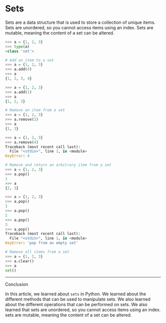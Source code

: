# Sets

Sets are a data structure that is used to store a collection of unique items. Sets are unordered, so you cannot access items using an index. Sets are mutable, meaning the content of a set can be altered.

```python
>>> a = {1, 2, 3}
>>> type(a)
<class 'set'>

# Add an item to a set
>>> a = {1, 2, 3}
>>> a.add(4)
>>> a
{1, 2, 3, 4}

>>> a = {1, 2, 3}
>>> a.add(1)
>>> a
{1, 2, 3}

# Remove an item from a set
>>> a = {1, 2, 3}
>>> a.remove(2)
>>> a
{1, 3}

>>> a = {1, 2, 3}
>>> a.remove(4)
Traceback (most recent call last):
  File "<stdin>", line 1, in <module>
KeyError: 4

# Remove and return an arbitrary item from a set
>>> a = {1, 2, 3}
>>> a.pop()
1
>>> a
{2, 3}

>>> a = {1, 2, 3}
>>> a.pop()
1
>>> a.pop()
2
>>> a.pop()
3
>>> a.pop()
Traceback (most recent call last):
  File "<stdin>", line 1, in <module>
KeyError: 'pop from an empty set'

# Remove all items from a set
>>> a = {1, 2, 3}
>>> a.clear()
>>> a
set()
```

---

Conclusion

In this article, we learned about `sets` in Python. We learned about the different methods that can be used to manipulate sets. We also learned about the different operations that can be performed on sets. We also learned that sets are unordered, so you cannot access items using an index. sets are mutable, meaning the content of a set can be altered.
